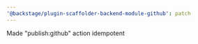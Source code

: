 ```yaml
---
'@backstage/plugin-scaffolder-backend-module-github': patch
---
```


Made "publish:github" action idempotent
